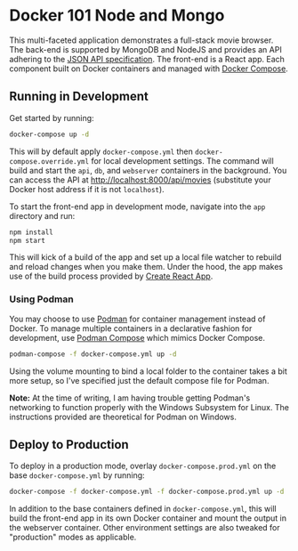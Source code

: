 # Docker 101 Node and Mongo

This multi-faceted application demonstrates a full-stack movie browser. The back-end is supported by MongoDB and NodeJS 
and provides an API adhering to the [JSON API specification](http://jsonapi.org/). The front-end is a React app. Each 
component built on Docker containers and managed with [Docker Compose](https://docs.docker.com/compose/overview/).

## Running in Development

Get started by running:

```sh
docker-compose up -d
```

This will by default apply `docker-compose.yml` then `docker-compose.override.yml` for local development settings. 
The command will build and start the `api`, `db`, and `webserver` containers in the background. You can access the API 
at [http://localhost:8000/api/movies](http://localhost:8000/api/movies) (substitute your Docker host address if it is
not `localhost`).

To start the front-end app in development mode, navigate into the `app` directory and run:

```sh
npm install
npm start
```

This will kick of a build of the app and set up a local file watcher to rebuild and reload changes when you make them.
Under the hood, the app makes use of the build process provided by
[Create React App](https://github.com/facebookincubator/create-react-app).

### Using Podman

You may choose to use [Podman](https://podman.io/) for container management instead of Docker.
To manage multiple containers in a declarative fashion for development, use [Podman Compose](https://github.com/containers/podman-compose) which mimics Docker Compose.

```sh
podman-compose -f docker-compose.yml up -d
```
Using the volume mounting to bind a local folder to the container takes a bit more setup, so I've specified just the default compose file for Podman.

**Note:** At the time of writing, I am having trouble getting Podman's networking to function properly with the Windows Subsystem for Linux.
The instructions provided are theoretical for Podman on Windows.

## Deploy to Production

To deploy in a production mode, overlay `docker-compose.prod.yml` on the base `docker-compose.yml` by running:

```sh
docker-compose -f docker-compose.yml -f docker-compose.prod.yml up -d
```

In addition to the base containers defined in `docker-compose.yml`, this will build the front-end app in its own Docker 
container and mount the output in the webserver container. Other environment settings are also tweaked for 
"production" modes as applicable.
